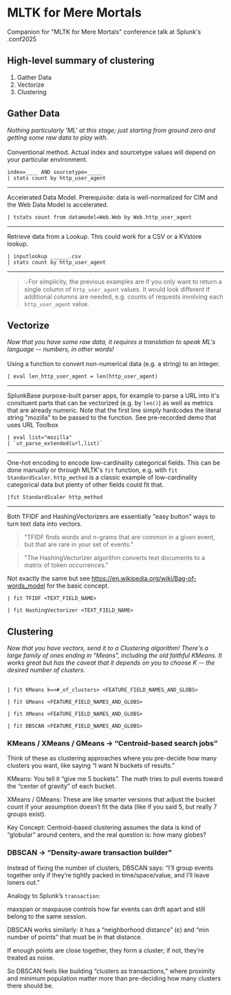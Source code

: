 # MLTK for Mere Mortals
Companion for "MLTK for Mere Mortals" conference talk at Splunk's .conf2025

## High-level summary of clustering ##
1. Gather Data
2. Vectorize
3. Clustering

## Gather Data ##
<em>Nothing particularly 'ML' at this stage; just starting from ground zero and getting some raw data to play with.</em>
<br>
<br>
Conventional method. Actual index and sourcetype values will depend on your particular environment.
```
index=____ AND sourcetype=_____ 
| stats count by http_user_agent
```
---
Accelerated Data Model. Prerequisite: data is well-normalized for CIM and the Web Data Model is accelerated.
```
| tstats count from datamodel=Web.Web by Web.http_user_agent
```
---
Retrieve data from a Lookup. This could work for a CSV or a KVstore lookup.
```
| inputlookup ______.csv 
| stats count by http_user_agent
```
---
>💡For simplicity, the previous examples are if you only want to return a single column of `http_user_agent` values.
It would look different if additional columns are needed, e.g. counts of requests involving each `http_user_agent` value.

## Vectorize ##
<em>Now that you have some raw data, it requires a translation to speak ML's language -- numbers, in other words!</em>
<br>
<br>
Using a function to convert non-numerical data (e.g. a string) to an integer.
```
| eval len_http_user_agent = len(http_user_agent)
```
---
SplunkBase purpose-built parser apps, for example to parse a URL into it's consituent parts that can be vectorized (e.g. by `len()`) as well as metrics that are already numeric.
Note that the first line simply hardcodes the literal string "mozilla" to be passed to the function. 
See pre-recorded demo that uses URL Toolbox
```
| eval list="mozilla" 
| `ut_parse_extended(url,list)`
```
---
One-hot encoding to encode low-cardinality categorical fields.
This can be done manually or through MLTK's `fit` function, e.g. with `fit StandardScaler`.
`http_method` is a classic example of low-cardinality categorical data but plenty of other fields could fit that.
```
|fit StandardScaler http_method
```
---
Both TFIDF and HashingVectorizers are essentially "easy button" ways to turn text data into vectors.<br>
>"TFIDF finds words and n-grams that are common in a given event, but that are rare in your set of events."

>"The HashingVectorizer algorithm converts text documents to a matrix of token occurrences."

Not exactly the same but see https://en.wikipedia.org/wiki/Bag-of-words_model for the basic concept.

```
| fit TFIDF <TEXT_FIELD_NAME>
```

```
| fit HashingVectorizer <TEXT_FIELD_NAME>
```

## Clustering ##
<em>Now that you have vectors, send it to a Clustering algorithm! There's a large family of ones ending in "Means", including the old faithful KMeans. It works great but has the caveat that it depends on you to choose K --  the desired number of clusters.</em>
<br>
<br>


```
| fit KMeans k=<#_of_clusters> <FEATURE_FIELD_NAMES_AND_GLOBS>
```

```
| fit GMeans <FEATURE_FIELD_NAMES_AND_GLOBS>
```

```
| fit XMeans <FEATURE_FIELD_NAMES_AND_GLOBS>
```

```
| fit DBSCAN <FEATURE_FIELD_NAMES_AND_GLOBS>
```

### KMeans / XMeans / GMeans → “Centroid-based search jobs” ###

Think of these as clustering approaches where you pre-decide how many clusters you want, like saying “I want N buckets of results.”

KMeans: You tell it “give me 5 buckets”. The math tries to pull events toward the “center of gravity” of each bucket.

XMeans / GMeans: These are like smarter versions that adjust the bucket count if your assumption doesn’t fit the data (like if you said 5, but really 7 groups exist).

Key Concept: Centroid-based clustering assumes the data is kind of “globular” around centers, and the real question is: how many globes?

### DBSCAN → “Density-aware transaction builder” ###

Instead of fixing the number of clusters, DBSCAN says: “I’ll group events together only if they’re tightly packed in time/space/value, and I’ll leave loners out.”

Analogy to Splunk’s `transaction`:

maxspan or maxpause controls how far events can drift apart and still belong to the same session.

DBSCAN works similarly: it has a “neighborhood distance” (ε) and “min number of points” that must be in that distance.

If enough points are close together, they form a cluster; if not, they’re treated as noise.

So DBSCAN feels like building “clusters as transactions,” where proximity and minimum population matter more than pre-deciding how many clusters there should be.
